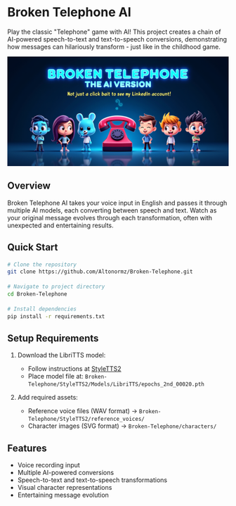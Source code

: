 # Broken Telephone AI

Play the classic "Telephone" game with AI! This project creates a chain of AI-powered speech-to-text and text-to-speech conversions, demonstrating how messages can hilariously transform - just like in the childhood game.


![ALT text](./Broken_Telephone.png)


## Overview

Broken Telephone AI takes your voice input in English and passes it through multiple AI models, each converting between speech and text. Watch as your original message evolves through each transformation, often with unexpected and entertaining results.

## Quick Start

```bash
# Clone the repository
git clone https://github.com/Altonormz/Broken-Telephone.git

# Navigate to project directory
cd Broken-Telephone

# Install dependencies
pip install -r requirements.txt
```

## Setup Requirements

1. Download the LibriTTS model:
   - Follow instructions at [StyleTTS2](https://github.com/yl4579/StyleTTS2)
   - Place model file at: `Broken-Telephone/StyleTTS2/Models/LibriTTS/epochs_2nd_00020.pth`

2. Add required assets:
   - Reference voice files (WAV format) → `Broken-Telephone/StyleTTS2/reference_voices/`
   - Character images (SVG format) → `Broken-Telephone/characters/`

## Features

- Voice recording input
- Multiple AI-powered conversions
- Speech-to-text and text-to-speech transformations
- Visual character representations
- Entertaining message evolution
